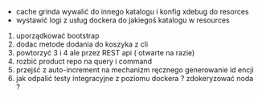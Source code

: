 - cache grinda wywalić do innego katalogu i konfig xdebug do resorces
- wystawić logi z usług dockera do jakiegoś katalogu w resources
1. uporządkować bootstrap
4. dodac metode dodania do koszyka z cli
5. powtorzyć 3 i 4 ale przez REST api ( otwarte na razie)
6. rozbić product repo na query i command
7. przejść z auto-increment na mechanizm ręcznego generowanie id encji
9. jak odpalić testy integracyjne z poziomu dockera ? 
zdokeryzować noda ? 